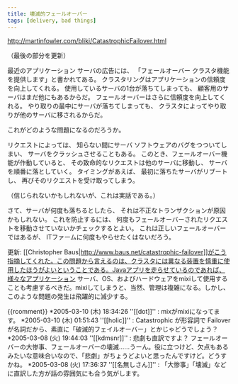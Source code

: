 ```yaml
---
title: 壊滅的フェールオーバー
tags: [delivery, bad things]
---
```


http://martinfowler.com/bliki/CatastrophicFailover.html

（最後の部分を更新）

最近のアプリケーション サーバの広告には、
「フェールオーバー クラスタ機能を提供します」と書かれてある。
クラスタリングはアプリケーションの信頼度を向上してくれる。
使用しているサーバの1台が落ちてしまっても、
顧客用のサーバはまだ他にもあるからだ。
フェールオーバーはさらに信頼度を向上してくれる。
やり取りの最中にサーバが落ちてしまっても、
クラスタによってやり取りが他のサーバに移されるからだ。

これがどのような問題になるのだろうか。

リクエストによっては、
知らない間にサーバ ソフトウェアのバグをつついてしまい、
サーバをクラッシュさせることもある。
このとき、フェールオーバー機能が作動していると、
その致命的なリクエストは他のサーバに移動し、
サーバを順番に落としていく。
タイミングがあえば、
最初に落ちたサーバがリブートし、
再びそのリクエストを受け取ってしまう。

（信じられないかもしれないが、これは実話である。）

さて、サーバが何度も落ちるとしたら、
それは不正なトランザクションが原因かもしれない。
これを防止するには、
何度もフェールオーバーされたリクエストを移動させていないかチェックするとよい。
これは正しいフェールオーバーではあるが、
ITファームに何度もやらせたくはないだろう。

更新: [[Christopher Baus|http://www.baus.net/catastrophic-failover]]がこう指摘してくれた。この問題から言えるのは、クラスタには異なる装置を慎重に使用したほうがよいということである。Javaアプリを走らせているのであれば、様々なアプリケーション サーバ、OS、およびハードウェアをmixiして使用することも考慮するべきだ。mixiしてしまうと、当然、管理は複雑になる。しかし、このような問題の発生は飛躍的に減少する。

{{rcomment}}
*2005-03-10 (木) 18:34:26 ''[[dot]]'' : mixがmixiになってます。
*2005-03-10 (木) 01:51:43 ''[[holic]]'' : Catastrophic が形容詞で Failover が名詞だから、素直に「破滅的フェイルオーバー」とかじゃどうでしょう？
*2005-03-08 (火) 19:44:03 ''[[kdmsnr]]'' : 悲劇も直訳ですよ？ フェールオーバーの大惨事、フェールオーバーの壊滅……うーん。役に立つけど、欠点もあるみたいな意味合いなので、「悲劇」がちょうどよいと思ったんですけど。どうすかね。
*2005-03-08 (火) 17:36:37 ''[[名無しさん]]'' : 「大惨事」「壊滅」などに直訳した方が話の雰囲気にも合う気がします。


